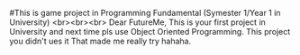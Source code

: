 #This is game project in Programming Fundamental (Symester 1/Year 1 in University)
<br\><br\><br\>
Dear FutureMe, This is your first project in University and next time pls use Object Oriented Programming. This project you didn't ues it That made me really try hahaha.
